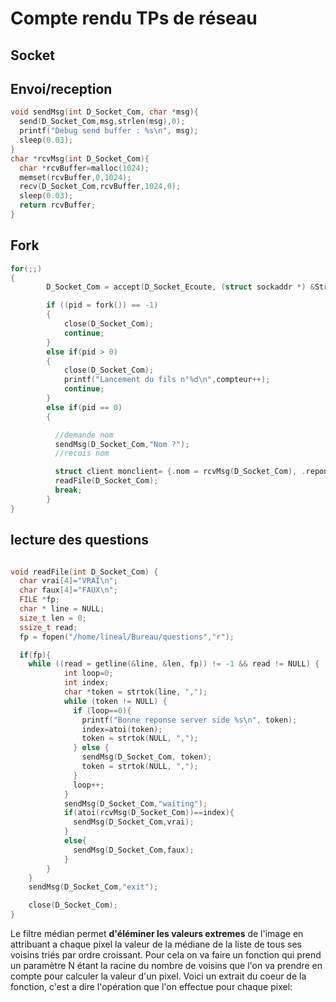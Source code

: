 # **Compte rendu TPs de réseau**


## Socket

## Envoi/reception

```c
void sendMsg(int D_Socket_Com, char *msg){
  send(D_Socket_Com,msg,strlen(msg),0);
  printf("Debug send buffer : %s\n", msg);
  sleep(0.03);
}
char *rcvMsg(int D_Socket_Com){
  char *rcvBuffer=malloc(1024);
  memset(rcvBuffer,0,1024);
  recv(D_Socket_Com,rcvBuffer,1024,0);
  sleep(0.03);
  return rcvBuffer;
}
```

## Fork

```c
for(;;)
{
        D_Socket_Com = accept(D_Socket_Ecoute, (struct sockaddr *) &Struct_Addr_Rec_Cli, &addr_size);

        if ((pid = fork()) == -1)
        {
            close(D_Socket_Com);
            continue;
        }
        else if(pid > 0)
        {
            close(D_Socket_Com);
            printf("Lancement du fils n°%d\n",compteur++);
            continue;
        }
        else if(pid == 0)
        {

          //demande nom
          sendMsg(D_Socket_Com,"Nom ?");
          //recois nom

          struct client monclient= {.nom = rcvMsg(D_Socket_Com), .reponses=malloc(1024*sizeof(int)), .resultat=0};
          readFile(D_Socket_Com);
          break;
        }
}
```
## lecture des questions

```c

void readFile(int D_Socket_Com) {
  char vrai[4]="VRAI\n";
  char faux[4]="FAUX\n";
  FILE *fp;
  char * line = NULL;
  size_t len = 0;
  ssize_t read;
  fp = fopen("/home/lineal/Bureau/questions","r");

  if(fp){
    while ((read = getline(&line, &len, fp)) != -1 && read != NULL) {
            int loop=0;
            int index;
            char *token = strtok(line, ",");
            while (token != NULL) {
              if (loop==0){
                printf("Bonne reponse server side %s\n", token);
                index=atoi(token);
                token = strtok(NULL, ",");
              } else {
                sendMsg(D_Socket_Com, token);
                token = strtok(NULL, ",");
              }
              loop++;
            }
            sendMsg(D_Socket_Com,"waiting");
            if(atoi(rcvMsg(D_Socket_Com))==index){
              sendMsg(D_Socket_Com,vrai);
            }
            else{
              sendMsg(D_Socket_Com,faux);
            }
        }
    }
    sendMsg(D_Socket_Com,"exit");

    close(D_Socket_Com);
}
```

Le filtre médian permet **d'éléminer les valeurs extremes** de l'image en attribuant a chaque pixel la valeur de la médiane de la liste de tous ses voisins triés par ordre croissant. Pour cela on va faire un fonction qui prend un paramètre N étant la racine du nombre de voisins que l'on va prendre en compte pour calculer la valeur d'un pixel.
Voici un extrait du coeur de la fonction, c'est a dire l'opération que l'on effectue pour chaque pixel:
